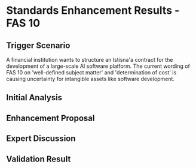# Standards Enhancement Results - FAS 10

## Trigger Scenario

A financial institution wants to structure an Istisna'a contract for the development 
                              of a large-scale AI software platform. The current wording of FAS 10 on 'well-defined 
                              subject matter' and 'determination of cost' is causing uncertainty for intangible assets 
                              like software development.

## Initial Analysis

## Enhancement Proposal



## Expert Discussion

## Validation Result

